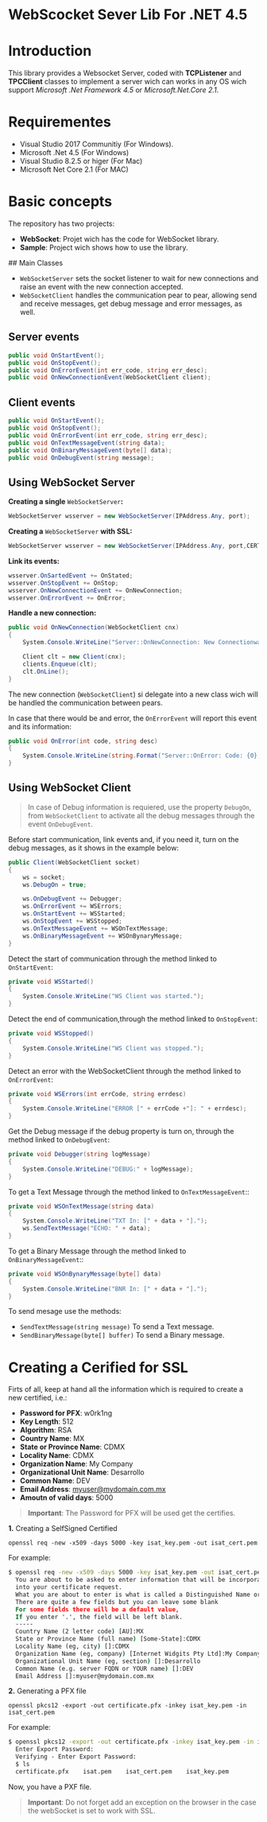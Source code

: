 # WebScocket Sever Lib For .NET 4.5

# Introduction

This library provides a Websocket Server, coded with **TCPListener** and **TPCClient** classes to implement a server wich can works in any OS wich support *Microsoft .Net Framework 4.5* or *Microsoft.Net.Core 2.1*.

# Requirementes

+ Visual Studio 2017 Communitiy (For Windows).
+ Microsoft .Net 4.5 (For Windows)
+ Visual Studio 8.2.5 or higer (For Mac)
+ Microsoft Net Core 2.1 (For MAC)

# Basic concepts

The repository has two projects:

+ **WebSocket**: Projet wich has the code for WebSocket library.
+ **Sample**: Project wich shows how to use the library.

## Main Classes

+ `WebSocketServer` sets the socket listener to wait for new connections and raise an event with the new connection accepted.
+ `WebSocketClient` handles the communication pear to pear, allowing send and receive messages, get debug message and error messages, as well.

## Server events

```csharp
public void OnStartEvent();
public void OnStopEvent();
public void OnErrorEvent(int err_code, string err_desc);
public void OnNewConnectionEvent(WebSocketClient client);
```

## Client events


```csharp
public void OnStartEvent();
public void OnStopEvent();
public void OnErrorEvent(int err_code, string err_desc);
public void OnTextMessageEvent(string data);
public void OnBinaryMessageEvent(byte[] data);
public void OnDebugEvent(string message);
```

## Using WebSocket Server

**Creating a single** `WebSocketServer`**:**

```csharp
WebSocketServer wsserver = new WebSocketServer(IPAddress.Any, port);
```

**Creating a** `WebSocketServer` **with SSL:**

```csharp
WebSocketServer wsserver = new WebSocketServer(IPAddress.Any, port,CERT_PATH,"w0rk1ng",System.Security.Authentication.SslProtocols.Tls12);
```

**Link its events:**

```csharp
wsserver.OnSartedEvent += OnStated;
wsserver.OnStopEvent += OnStop;
wsserver.OnNewConnectionEvent += OnNewConnection;
wsserver.OnErrorEvent += OnError;
```

**Handle a new connection:**

```csharp
public void OnNewConnection(WebSocketClient cnx)
{
    System.Console.WriteLine("Server::OnNewConnection: New Connectionwas accepted.");

    Client clt = new Client(cnx);
    clients.Enqueue(clt);
    clt.OnLine();
}
```
The new connection (`WebSocketClient`) si delegate into a new   class wich will be handled the communication between pears.

In case that there would be and error, the `OnErrorEvent` will report this event and  its information:

```csharp
public void OnError(int code, string desc)
{
    System.Console.WriteLine(string.Format("Server::OnError: Code: {0}; Desc: {1}", code, desc));
}
```

## Using WebSocket Client

> In case of Debug information is requiered, use the property `DebugOn`, from `WebSocketClient` to activate all the debug messages through the event `OnDebugEvent`.

Before start communication, link events and, if you need it, turn on the debug messages, as it shows in the example below:

```csharp
public Client(WebSocketClient socket)
{
    ws = socket;
    ws.DebugOn = true;

    ws.OnDebugEvent += Debugger;
    ws.OnErrorEvent += WSErrors;
    ws.OnStartEvent += WSStarted;
    ws.OnStopEvent += WSStopped;
    ws.OnTextMessageEvent += WSOnTextMessage;
    ws.OnBinaryMessageEvent += WSOnBynaryMessage;
}
```

Detect the start of communication through the method linked to `OnStartEvent`:

```csharp
private void WSStarted()
{
    System.Console.WriteLine("WS Client was started.");
}
```

Detect the end of communication,through the method linked to `OnStopEvent`:

```csharp
private void WSStopped()
{
    System.Console.WriteLine("WS Client was stopped.");
}
```

Detect an error with the WebSocketClient through the method linked to `OnErrorEvent`:

```csharp
private void WSErrors(int errCode, string errdesc)
{
    System.Console.WriteLine("ERROR [" + errCode +"]: " + errdesc);
}
```

Get the Debug message if the debug property is turn on, through the method linked to `OnDebugEvent`:

```csharp
private void Debugger(string logMessage)
{
    System.Console.WriteLine("DEBUG:" + logMessage);
}
```

To get a Text Message through the method linked to `OnTextMessageEvent`::

```csharp
private void WSOnTextMessage(string data)
{
    System.Console.WriteLine("TXT In: [" + data + "].");
    ws.SendTextMessage("ECHO: " + data);
}
```

To get a Binary Message through the method linked to `OnBinaryMessageEvent`::

```csharp
private void WSOnBynaryMessage(byte[] data)
{
    System.Console.WriteLine("BNR In: [" + data + "].");
}
```

To send mesage use the methods:

+ `SendTextMessage(string message)` To send a Text message.
+ `SendBinaryMessage(byte[] buffer)` To send a Binary message.

# Creating a Cerified for SSL

Firts of all, keep at hand all the information which is required to create a new certified, i.e.:

+ **Password for PFX**: w0rk1ng
+ **Key Length**: 512
+ **Algorithm**: RSA
+ **Country Name**: MX
+ **State or Province Name**: CDMX
+ **Locality Name**: CDMX
+ **Organization Name**: My Company
+ **Organizational Unit Name**: Desarrollo
+ **Common Name**: DEV
+ **Email Address**: myuser@mydomain.com.mx
+ **Amoutn of valid days**: 5000

> **Important**: The Password for PFX will be used get the certifies.


**1.** Creating a SelfSigned Certified

`
openssl req -new -x509 -days 5000 -key isat_key.pem -out isat_cert.pem
`

For example:

```cmd
$ openssl req -new -x509 -days 5000 -key isat_key.pem -out isat_cert.pem
  You are about to be asked to enter information that will be incorporated
  into your certificate request.
  What you are about to enter is what is called a Distinguished Name or a DN.
  There are quite a few fields but you can leave some blank
  For some fields there will be a default value,
  If you enter '.', the field will be left blank.
  -----
  Country Name (2 letter code) [AU]:MX
  State or Province Name (full name) [Some-State]:CDMX
  Locality Name (eg, city) []:CDMX
  Organization Name (eg, company) [Internet Widgits Pty Ltd]:My Company
  Organizational Unit Name (eg, section) []:Desarrollo
  Common Name (e.g. server FQDN or YOUR name) []:DEV
  Email Address []:myuser@mydomain.com.mx
```

**2.** Generating a PFX file

`openssl pkcs12 -export -out certificate.pfx -inkey isat_key.pem -in isat_cert.pem`

For example:

```cmd
$ openssl pkcs12 -export -out certificate.pfx -inkey isat_key.pem -in isat_cert.pem
  Enter Export Password:
  Verifying - Enter Export Password:
  $ ls
  certificate.pfx    isat.pem    isat_cert.pem    isat_key.pem
```


Now, you have a PXF file.

> **Important**: Do not forget add an exception on the browser in the case the webSocket is set to work with SSL.
